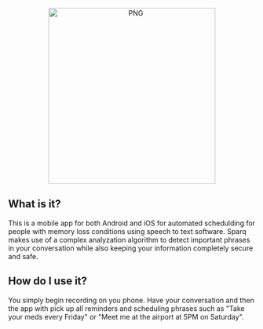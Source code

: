 <p align="center">
  <img align="top" alt="PNG" width="340" height="358" src="https://images.squarespace-cdn.com/content/v1/5d3f74cae0b0f8000152297b/1571957358836-7K78M05TSDCEZVDG650M/sparqlogo1_transparent.png" />
</p>

## What is it?
This is a mobile app for both Android and iOS for automated schedulding for people with memory loss conditions using speech to text software. Sparq makes use of a complex analyzation algorithm to detect important phrases in your conversation while also keeping your information completely secure and safe.

## How do I use it?
You simply begin recording on you phone. Have your conversation and then the app with pick up all reminders and scheduling phrases such as "Take your meds every Friday" or "Meet me at the airport at 5PM on Saturday".
